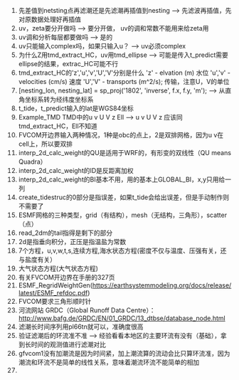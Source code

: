 
1. 先差值到netsting点再滤潮还是先滤潮再插值到nesting --> 先滤波再插值，先对原数据处理好再插值
2. uv，zeta要分开做吗 --> 要分开做， uv的调和常数不能用来给zeta用
3. uv调和分析每层都要做吗 --> 是的
4. uv只能输入complex吗，如果只输入u？ --> uv必须complex
5. 为什么Z用tmd_extract_HC，uv用tmd_ellipse     --> 可能是传入t_predict需要ellipse的结果，extrac_HC可能不行
6. tmd_extract_HC的'z','u','v','U','V'分别是什么
                   'z' - elvation (m) 水位
                   'u','v' - velocities (cm/s) 速度
                   'U','V' - transports (m^2/s); 传输，注意U，V的单位
7. [nesting_lon, nesting_lat] = sp_proj('1802', 'inverse', f.x, f.y, 'm');    --> 从直角坐标系转为经纬度坐标系
8. t_tide，t_predict输入的lat是WGS84坐标
9. Example_TMD TMD中的u v U V z Ell --> u v U V z 应该同tmd_extract_HC，Ell不知道
10. FVCOM开边界输入两种情况，1种是obc的点上，2是双排网格，因为u v在cell上，所以要双排
11. interp_2d_calc_weight的QU是适用于WRF的，有形变的双线性（QU means Quadra）
12. interp_2d_calc_weight的ID是反距离加权
13. interp_2d_calc_weight的BI基本不用，用的基本上GLOBAL_BI，x,y只用给一列
14. create_tidestruc的0部分是指误差，如果t_tide会给出误差，但是手动制作则不需要了
15. ESMF网格的三种类型，grid（有结构），mesh（无结构，三角形），scatter（点）
16. read_2dm的tail指得是剩下的部分
17. 2d是指垂向积分，正压是指温盐为常数
18. 7个方程，u,v,w,t,s,连续方程,海水状态方程(密度不仅与温度、压强有关，还与盐度有关）
19. 大气状态方程(大气状态方程)
20. 有关FVCOM开边界在手册的327页
21. ESMF_RegridWeightGen(https://earthsystemmodeling.org/docs/release/latest/ESMF_refdoc.pdf)
22. FVCOM要求三角形顺时针
23. 河流网站 GRDC（Global Runoff Data Centre）：http://www.bafg.de/GRDC/EN/01_GRDC/13_dtbse/database_node.html
24. 滤潮长时间序列用pl66tn就可以，准确度很高
25. 验证滤潮后的环流准不准 --> 经验看看本地区的主要环流有没有（基础），拿到长时间的观测值进行滤潮对比
26. gfvcom1没有加潮流是因为时间紧，加上潮流算的流动会比只算环流准，因为潮流和环流不是简单的线性关系，意味着潮流环流不能简单的相加
27.
